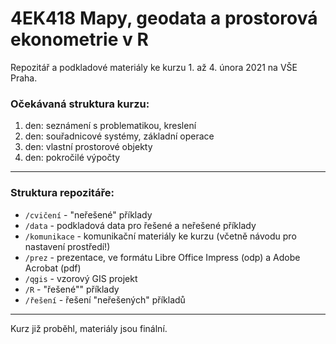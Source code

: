 # 4EK418 Mapy, geodata a prostorová ekonometrie v R

Repozitář a podkladové materiály ke kurzu 1. až 4. února 2021 na VŠE Praha.

### Očekávaná struktura kurzu:

1. den: seznámení s problematikou, kreslení
2. den: souřadnicové systémy, základní operace
3. den: vlastní prostorové objekty
4. den: pokročilé výpočty

<hr>

### Struktura repozitáře:

* `/cvičení` - "neřešené" příklady
* `/data` - podkladová data pro řešené a neřešené příklady
* `/komunikace` - komunikační materiály ke kurzu (včetně návodu pro nastavení prostředí!)
* `/prez` - prezentace, ve formátu Libre Office Impress (odp) a Adobe Acrobat (pdf)
* `/qgis` - vzorový GIS projekt
* `/R` - "řešené"" příklady
* `/řešení` - řešení "neřešených" příkladů

<hr>

Kurz již proběhl, materiály jsou finální.

